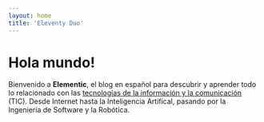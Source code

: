 ```yaml
---
layout: home
title: 'Eleventy Duo'
---
```


# Hola mundo!

Bienvenido a **Elementic**, el blog en español para descubrir y aprender todo lo relacionado con las [tecnologías de la información y la comunicación](https://es.wikipedia.org/wiki/Tecnolog%C3%ADas_de_la_información_y_la_comunicación) (TIC). Desde Internet hasta la Inteligencia Artifical, pasando por la Ingeniería de Software y la Robótica.
